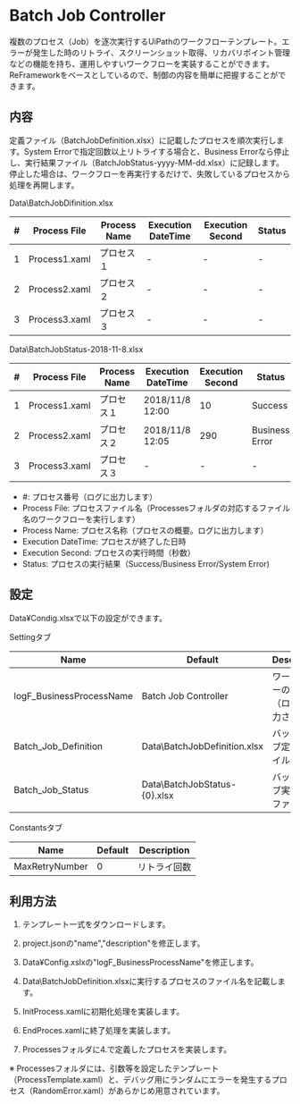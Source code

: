 # Batch Job Controller

複数のプロセス（Job）を逐次実行するUiPathのワークフローテンプレート。エラーが発生した時のリトライ、スクリーンショット取得、リカバリポイント管理などの機能を持ち、運用しやすいワークフローを実装することができます。ReFrameworkをベースとしているので、制御の内容を簡単に把握することができます。

## 内容

定義ファイル（BatchJobDefinition.xlsx）に記載したプロセスを順次実行します。System Errorで指定回数以上リトライする場合と、Business Errorなら停止し、実行結果ファイル（BatchJobStatus-yyyy-MM-dd.xlsx）に記録します。停止した場合は、ワークフローを再実行するだけで、失敗しているプロセスから処理を再開します。

Data\BatchJobDifinition.xlsx

| #   | Process File  | Process Name | Execution DateTime | Execution Second | Status |
| --- | ------------- | ------------ | ------------------ | ---------------- | ------ |
| 1   | Process1.xaml | プロセス１   | -                  | -                | -      |
| 2   | Process2.xaml | プロセス２   | -                  | -                | -      |
| 3   | Process3.xaml | プロセス３   | -                  | -                | -      |

Data\BatchJobStatus-2018-11-8.xlsx

| #   | Process File  | Process Name | Execution DateTime | Execution Second | Status         |
| --- | ------------- | ------------ | ------------------ | ---------------- | -------------- |
| 1   | Process1.xaml | プロセス１   | 2018/11/8 12:00    | 10               | Success        |
| 2   | Process2.xaml | プロセス２   | 2018/11/8 12:05    | 290              | Business Error |
| 3   | Process3.xaml | プロセス３   | -                  | -                | -              |

* #: プロセス番号（ログに出力します）
* Process File: プロセスファイル名（Processesフォルダの対応するファイル名のワークフローを実行します）
* Process Name: プロセス名称（プロセスの概要。ログに出力します）
* Execution DateTime: プロセスが終了した日時
* Execution Second: プロセスの実行時間（秒数）
* Status: プロセスの実行結果（Success/Business Error/System Error)

## 設定

Data¥Condig.xlsxで以下の設定ができます。

Settingタブ

| Name                     | Default                  | Description                              |
| ------------------------ | ------------------------ | ---------------------------------------- |
| logF_BusinessProcessName | Batch Job Controller | ワークフローの名称（ログに出力されます） |
| Batch_Job_Definition | Data\BatchJobDefinition.xlsx | バッチジョブ定義ファイル名       |
| Batch_Job_Status | Data\BatchJobStatus-{0}.xlsx | バッチジョブ実行結果ファイル名         |

Constantsタブ

| Name           | Default | Description  |
| -------------- | ------- | ------------ |
| MaxRetryNumber | 0       | リトライ回数 |

## 利用方法

1. テンプレート一式をダウンロードします。

2. project.jsonの"name","description"を修正します。

3. Data¥Config.xslxの"logF_BusinessProcessName"を修正します。

4. Data\BatchJobDefinition.xlsxに実行するプロセスのファイル名を記載します。

5. InitProcess.xamlに初期化処理を実装します。

6. EndProces.xamlに終了処理を実装します。

7. Processesフォルダに4.で定義したプロセスを実装します。

※ Processesフォルダには、引数等を設定したテンプレート（ProcessTemplate.xaml）と、デバッグ用にランダムにエラーを発生するプロセス（RandomError.xaml）があらかじめ用意されています。
